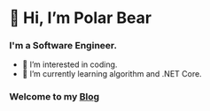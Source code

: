 #  👋 Hi, I’m Polar Bear 
### I'm a Software Engineer.
- 👀 I’m interested in coding.
- 🌱 I’m currently learning algorithm and .NET Core.

### Welcome to my [Blog](https://fakestandard.github.io)

<!---
FakeStandard/FakeStandard is a ✨ special ✨ repository because its `README.md` (this file) appears on your GitHub profile.
You can click the Preview link to take a look at your changes.
--->
